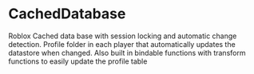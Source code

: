 # CachedDatabase
Roblox Cached data base with session locking and automatic change detection. Profile folder in each player that automatically updates the datastore when changed. Also built in bindable functions with transform functions to easily update the profile table
